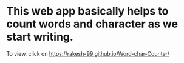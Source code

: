 # This web app basically helps to count words and character as we start writing.
To view, click on 
https://rakesh-99.github.io/Word-char-Counter/
